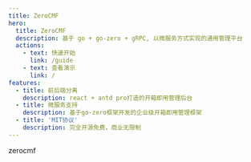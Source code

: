 ```yaml
---
title: ZeroCMF
hero:
  title: ZeroCMF
  description: 基于 go + go-zero + gRPC, 以微服务方式实现的通用管理平台
  actions:
    - text: 快速开始
      link: /guide
    - text: 查看演示
      link: /
features:
  - title: 前后端分离
    description: react + antd pro打造的开箱即用管理后台
  - title: 微服务支持
    description: 基于go-zero框架开发的企业级开箱即用管理框架
  - title: 'MIT协议'
    description: 完全开源免费，商业无限制
---
```


zerocmf
